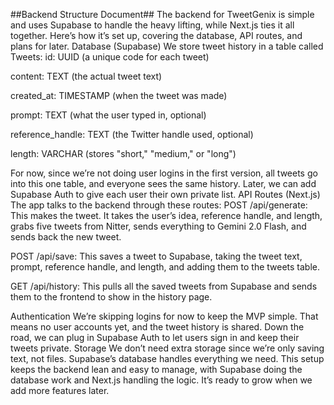 ##Backend Structure Document##
The backend for TweetGenix is simple and uses Supabase to handle the heavy lifting, while Next.js ties it all together. Here’s how it’s set up, covering the database, API routes, and plans for later.
Database (Supabase)
We store tweet history in a table called Tweets:
id: UUID (a unique code for each tweet)

content: TEXT (the actual tweet text)

created_at: TIMESTAMP (when the tweet was made)

prompt: TEXT (what the user typed in, optional)

reference_handle: TEXT (the Twitter handle used, optional)

length: VARCHAR (stores "short," "medium," or "long")

For now, since we’re not doing user logins in the first version, all tweets go into this one table, and everyone sees the same history. Later, we can add Supabase Auth to give each user their own private list.
API Routes (Next.js)
The app talks to the backend through these routes:
POST /api/generate: This makes the tweet. It takes the user’s idea, reference handle, and length, grabs five tweets from Nitter, sends everything to Gemini 2.0 Flash, and sends back the new tweet.

POST /api/save: This saves a tweet to Supabase, taking the tweet text, prompt, reference handle, and length, and adding them to the tweets table.

GET /api/history: This pulls all the saved tweets from Supabase and sends them to the frontend to show in the history page.

Authentication
We’re skipping logins for now to keep the MVP simple. That means no user accounts yet, and the tweet history is shared. Down the road, we can plug in Supabase Auth to let users sign in and keep their tweets private.
Storage
We don’t need extra storage since we’re only saving text, not files. Supabase’s database handles everything we need.
This setup keeps the backend lean and easy to manage, with Supabase doing the database work and Next.js handling the logic. It’s ready to grow when we add more features later.

